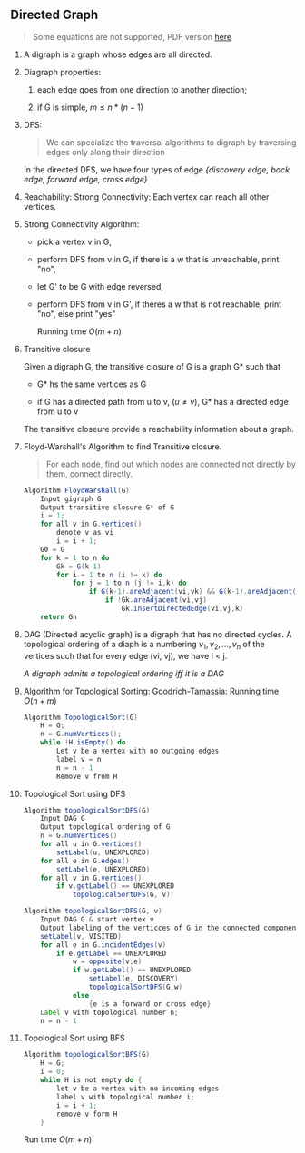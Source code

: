 ## Directed Graph

> Some equations are not supported, PDF version [here](https://people.umass.edu/zibinchen/pdf/graph_dir.pdf)

1. A digraph is a graph whose edges are all directed.

2. Diagraph properties: 

   1. each edge goes from one direction to another direction; 

   2. if G is simple, $m \le n*(n-1)$

3. DFS:

   > We can specialize the traversal algorithms to digraph by traversing edges only along their direction

   In the directed DFS, we have four types of edge *{discovery edge, back edge, forward edge, cross edge}*

4. Reachability: Strong Connectivity: Each vertex can reach all other vertices.

5. Strong Connectivity Algorithm: 

   - pick a vertex v in G, 

   - perform DFS from v in G, if there is a w that is unreachable, print "no",

   - let G' to be G with edge reversed,

   - perform DFS from v in G', if theres a w that is not reachable, print "no", else print "yes"

     Running time $O(m+n)$

6. Transitive closure

   Given a digraph G, the transitive closure of G is a graph G* such that 

   - G* hs the same vertices as G

   - if G has a directed path from u to v, ($u \neq v$), G* has a directed edge from u to v

   The transitive closeure provide a  reachability information about a graph.

7. Floyd-Warshall's Algorithm to find Transitive closure.

   > For each node, find out which nodes are connected not directly by them, connect directly.

   ```java
   Algorithm FloydWarshall(G)
       Input gigraph G
       Output transitive closure G* of G
       i = 1;
       for all v in G.vertices()
           denote v as vi
           i = i + 1;
       G0 = G
       for k = 1 to n do
           Gk = G(k-1)
           for i = 1 to n (i != k) do
               for j = 1 to n (j != i,k) do
                   if G(k-1).areAdjacent(vi,vk) && G(k-1).areAdjacent(vk,vj)
                       if !Gk.areAdjacent(vi,vj)
                           Gk.insertDirectedEdge(vi,vj,k)
       return Gn
   ```

8. DAG (Directed acyclic graph) is a digraph that has no directed cycles. A topological ordering of a diaph is a numbering $v_1, v_2,  ..., v_n$ of the vertices such that for every edge (vi, vj), we have i < j. 

   *A digraph admits a topological ordering iff it is a DAG*

9. Algorithm for Topological Sorting: Goodrich-Tamassia: Running time $O(n+m)$

   ```java
   Algorithm TopologicalSort(G)
       H = G;
       n = G.numVertices();
       while !H.isEmpty() do
           Let v be a vertex with no outgoing edges
           label v = n
           n = n - 1
           Remove v from H
   ```

10. Topological Sort using DFS

    ```java
    Algorithm topologicalSortDFS(G)
        Input DAG G
        Output topological ordering of G
        n = G.numVertices()
        for all u in G.vertices()
            setLabel(u, UNEXPLORED)
        for all e in G.edges()
            setLabel(e, UNEXPLORED)
        for all v in G.vertices()
            if v.getLabel() == UNEXPLORED
                topologicalSortDFS(G, v)
    
    Algorithm topologicalSortDFS(G, v)
        Input DAG G & start vertex v
        Output labeling of the verticces of G in the connected component of v
        setLabel(v, VISITED)
        for all e in G.incidentEdges(v)
            if e.getLabel == UNEXPLORED
                w = opposite(v,e)
                if w.getLabel() == UNEXPLORED
                    setLabel(e, DISCOVERY)
                    topologicalSortDFS(G,w)
                else
                    {e is a forward or cross edge}
        Label v with topological number n;
        n = n - 1
    ```

11. Topological Sort using BFS

    ```java
    Algorithm topologicalSortBFS(G)
        H = G;
        i = 0;
        while H is not empty do {
            let v be a vertex with no incoming edges
            label v with topological number i;
            i = i + 1;
            remove v form H
        }
    ```

    Run time $O(m+n)$
